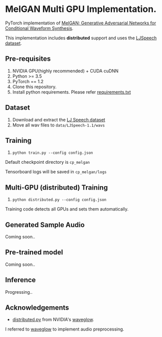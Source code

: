 # MelGAN Multi GPU Implementation.

PyTorch implementation of [MelGAN: Generative Adversarial Networks for
Conditional Waveform Synthesis](https://arxiv.org/pdf/1910.06711.pdf).

This implementation includes **distributed** support and uses the 
[LJSpeech dataset](https://keithito.com/LJ-Speech-Dataset/).

## Pre-requisites
1. NVIDIA GPU(highly recommended) + CUDA cuDNN
2. Python >= 3.5
3. PyTorch == 1.2
4. Clone this repository.
5. Install python requirements. Please refer [requirements.txt](requirements.txt)

## Dataset
1. Download and extract the [LJ Speech dataset](https://keithito.com/LJ-Speech-Dataset/)
2. Move all wav files to `data/LJSpeech-1.1/wavs`

## Training
1. `python train.py --config config.json`

Default checkpoint directory is `cp_melgan`

Tensorboard logs will be saved in `cp_melgan/logs`

## Multi-GPU (distributed) Training
1. `python distributed.py --config config.json`

Training code detects all GPUs and sets them automatically. 

## Generated Sample Audio
Coming soon..

## Pre-trained model
Coming soon..

## Inference
Progressing..

## Acknowledgements
- [distributed.py](distributed.py) from NVIDIA's
[waveglow](https://github.com/NVIDIA/waveglow).

I referred to [waveglow](https://github.com/NVIDIA/waveglow) 
to implement audio preprocessing.


